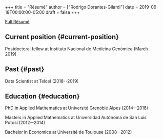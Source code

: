 +++
title = "Résumé"
author = ["Rodrigo Dorantes-Gilardi"]
date = 2019-09-18T00:00:00-05:00
draft = false
+++

[Full Résumé](./resume.pdf)


## Current position {#current-position}

Postdoctoral fellow at Instituto Nacional de Medicina Genómica (March 2019)


## Past {#past}

Data Scientist at Telcel (2018--2019)


## Education {#education}

PhD in Applied Mathematics at Université Grenoble Alpes (2014--2018)

Masters in Applied Mathematics at Universidad Autónoma de San Luis Potosí (2012--2014)

Bachelor in Economics at Université de Toulouse (2008--2012)
